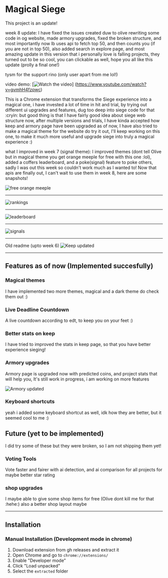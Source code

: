 # Magical Siege

This project is an update!


week 8 update:
I have fixed the issues created duw to olive rewriting some code in og website, made armory upgrades, fixed the broken structure, and most importantly now lb uses api to fetch top 50, and then counts you (if you are not in top 50), also added search in explore page, and most amazing update in this version that i personally love is falling projects, they turned out to be so cool, you can clickable as well, hope you all like this update (prolly a final one!)

tysm for the support rino (only user apart from me lol!)

video demo:
[![Watch the video](https://github.com/manan0209/magical-siege/blob/master/public/keep.png)]
(https://www.youtube.com/watch?v=gvmhH4fzpwc)




This is a Chrome extension that transforms the Siege experience into a magical one, i have invested a lot of time in hit and trial, by trying out different ui upgrades and features, dug too deep into siege code for that :cryin: but good thing is that I have fairly good idea about siege web structure now, after multiple versions and trials, I have kinda accepted how keep and armory page have been upgraded as of now, I have also tried to make a magical theme for the website do try it out, I'll keep working on this one, to make it much more useful and upgrade siege into truly a magical experience :)

what I improved in week 7 (signal theme):
I improved themes (dont tell Olive but in magical theme you get orange meeple for free with this one :lol), added a coffers leaderboard, and a poke(signal) feature to poke others, sadly I was out this week so couldn't work much as I wanted to! Now that apis are finally out, I can't wait to use them in week 8, here are some snapshots!


![free orange meeple](public/meeple.png)

---

![rankings](public/rank.png)

---

![leaderboard](public/lb.png)

---

![signals](public/signals.png)

---

Old readme (upto week 6)
![Keep updated](public/keep.png)

---

## Features as of now (Implemented succesfully)

### Magical themes
I have implemented two more themes, magical and a dark theme do check them out :)

### Live Deadline Countdown
A live countdown according to edt, to keep you on your feet :)

### Better stats on keep
I have tried to improved the stats in keep page, so that you have better experience sieging!

### Armory upgrades
Armory page is upgraded now with predicted coins, and project stats that will help you, It's still work in progress, i am working on more features

![Armory updated](public/armory.png)

### Keyboard shortcuts
yeah i added some keyboard shortcut as well, idk how they are better, but it seemed cool to me :)

## Future (yet to be implemented)

I did try some of these but they were broken, so I am not shipping them yet!

### Voting Tools
Vote faster and fairer with ai detection, and ai comparison for all projects for maybe better star rating

### shop upgrades
I maybe able to give some shop items for free (Olive dont kill me for that :hehe:) also a better shop layout maybe


---

## Installation

### Manual Installation (Development mode in chrome)
1. Download extension from gh releases and extract it
4. Open Chrome and go to `chrome://extensions/`
5. Enable "Developer mode"
6. Click "Load unpacked"
7. Select the `extracted` folder
